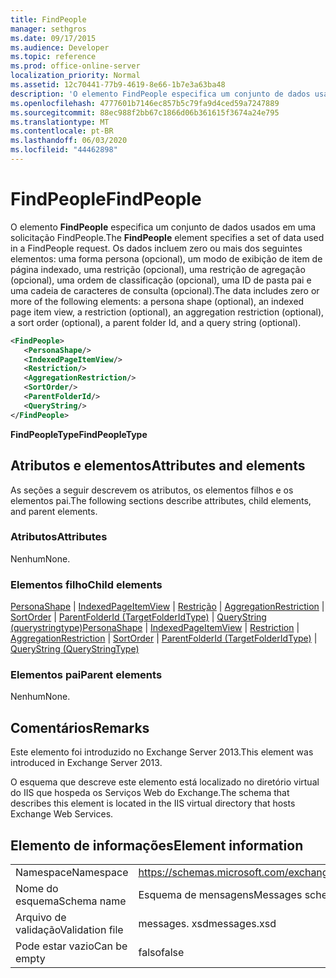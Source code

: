 ```yaml
---
title: FindPeople
manager: sethgros
ms.date: 09/17/2015
ms.audience: Developer
ms.topic: reference
ms.prod: office-online-server
localization_priority: Normal
ms.assetid: 12c70441-77b9-4619-8e66-1b7e3a63ba48
description: 'O elemento FindPeople especifica um conjunto de dados usados em uma solicitação FindPeople. Os dados incluem zero ou mais dos seguintes elementos: uma forma persona (opcional), um modo de exibição de item de página indexado, uma restrição (opcional), uma restrição de agregação (opcional), uma ordem de classificação (opcional), uma ID de pasta pai e uma cadeia de caracteres de consulta (opcional).'
ms.openlocfilehash: 4777601b7146ec857b5c79fa9d4ced59a7247889
ms.sourcegitcommit: 88ec988f2bb67c1866d06b361615f3674a24e795
ms.translationtype: MT
ms.contentlocale: pt-BR
ms.lasthandoff: 06/03/2020
ms.locfileid: "44462898"
---
```

# <a name="findpeople"></a><span data-ttu-id="b2a5b-104">FindPeople</span><span class="sxs-lookup"><span data-stu-id="b2a5b-104">FindPeople</span></span>

<span data-ttu-id="b2a5b-105">O elemento **FindPeople** especifica um conjunto de dados usados em uma solicitação FindPeople.</span><span class="sxs-lookup"><span data-stu-id="b2a5b-105">The **FindPeople** element specifies a set of data used in a FindPeople request.</span></span> <span data-ttu-id="b2a5b-106">Os dados incluem zero ou mais dos seguintes elementos: uma forma persona (opcional), um modo de exibição de item de página indexado, uma restrição (opcional), uma restrição de agregação (opcional), uma ordem de classificação (opcional), uma ID de pasta pai e uma cadeia de caracteres de consulta (opcional).</span><span class="sxs-lookup"><span data-stu-id="b2a5b-106">The data includes zero or more of the following elements: a persona shape (optional), an indexed page item view, a restriction (optional), an aggregation restriction (optional), a sort order (optional), a parent folder Id, and a query string (optional).</span></span> 
  
```XML
<FindPeople>
   <PersonaShape/>
   <IndexedPageItemView/>
   <Restriction/>
   <AggregationRestriction/>
   <SortOrder/>
   <ParentFolderId/>
   <QueryString/>
</FindPeople>
```

 <span data-ttu-id="b2a5b-107">**FindPeopleType**</span><span class="sxs-lookup"><span data-stu-id="b2a5b-107">**FindPeopleType**</span></span>
## <a name="attributes-and-elements"></a><span data-ttu-id="b2a5b-108">Atributos e elementos</span><span class="sxs-lookup"><span data-stu-id="b2a5b-108">Attributes and elements</span></span>

<span data-ttu-id="b2a5b-109">As seções a seguir descrevem os atributos, os elementos filhos e os elementos pai.</span><span class="sxs-lookup"><span data-stu-id="b2a5b-109">The following sections describe attributes, child elements, and parent elements.</span></span>
  
### <a name="attributes"></a><span data-ttu-id="b2a5b-110">Atributos</span><span class="sxs-lookup"><span data-stu-id="b2a5b-110">Attributes</span></span>

<span data-ttu-id="b2a5b-111">Nenhum</span><span class="sxs-lookup"><span data-stu-id="b2a5b-111">None.</span></span>
  
### <a name="child-elements"></a><span data-ttu-id="b2a5b-112">Elementos filho</span><span class="sxs-lookup"><span data-stu-id="b2a5b-112">Child elements</span></span>

<span data-ttu-id="b2a5b-113">[PersonaShape](personashape.md)  |  [IndexedPageItemView](indexedpageitemview.md)  |  [Restrição](restriction.md)  |  [AggregationRestriction](aggregationrestriction.md)  |  [SortOrder](sortorder.md)  |  [ParentFolderId (TargetFolderIdType)](parentfolderid-targetfolderidtype.md)  |  [QueryString (querystringtype)](querystring-querystringtype.md)</span><span class="sxs-lookup"><span data-stu-id="b2a5b-113">[PersonaShape](personashape.md) | [IndexedPageItemView](indexedpageitemview.md) | [Restriction](restriction.md) | [AggregationRestriction](aggregationrestriction.md) | [SortOrder](sortorder.md) | [ParentFolderId (TargetFolderIdType)](parentfolderid-targetfolderidtype.md) | [QueryString (QueryStringType)](querystring-querystringtype.md)</span></span>
  
### <a name="parent-elements"></a><span data-ttu-id="b2a5b-114">Elementos pai</span><span class="sxs-lookup"><span data-stu-id="b2a5b-114">Parent elements</span></span>

<span data-ttu-id="b2a5b-115">Nenhum</span><span class="sxs-lookup"><span data-stu-id="b2a5b-115">None.</span></span>
  
## <a name="remarks"></a><span data-ttu-id="b2a5b-116">Comentários</span><span class="sxs-lookup"><span data-stu-id="b2a5b-116">Remarks</span></span>

<span data-ttu-id="b2a5b-117">Este elemento foi introduzido no Exchange Server 2013.</span><span class="sxs-lookup"><span data-stu-id="b2a5b-117">This element was introduced in Exchange Server 2013.</span></span>
  
<span data-ttu-id="b2a5b-118">O esquema que descreve este elemento está localizado no diretório virtual do IIS que hospeda os Serviços Web do Exchange.</span><span class="sxs-lookup"><span data-stu-id="b2a5b-118">The schema that describes this element is located in the IIS virtual directory that hosts Exchange Web Services.</span></span>
  
## <a name="element-information"></a><span data-ttu-id="b2a5b-119">Elemento de informações</span><span class="sxs-lookup"><span data-stu-id="b2a5b-119">Element information</span></span>

|||
|:-----|:-----|
|<span data-ttu-id="b2a5b-120">Namespace</span><span class="sxs-lookup"><span data-stu-id="b2a5b-120">Namespace</span></span>  <br/> |https://schemas.microsoft.com/exchange/services/2006/messages  <br/> |
|<span data-ttu-id="b2a5b-121">Nome do esquema</span><span class="sxs-lookup"><span data-stu-id="b2a5b-121">Schema name</span></span>  <br/> |<span data-ttu-id="b2a5b-122">Esquema de mensagens</span><span class="sxs-lookup"><span data-stu-id="b2a5b-122">Messages schema</span></span>  <br/> |
|<span data-ttu-id="b2a5b-123">Arquivo de validação</span><span class="sxs-lookup"><span data-stu-id="b2a5b-123">Validation file</span></span>  <br/> |<span data-ttu-id="b2a5b-124">messages. xsd</span><span class="sxs-lookup"><span data-stu-id="b2a5b-124">messages.xsd</span></span>  <br/> |
|<span data-ttu-id="b2a5b-125">Pode estar vazio</span><span class="sxs-lookup"><span data-stu-id="b2a5b-125">Can be empty</span></span>  <br/> |<span data-ttu-id="b2a5b-126">falso</span><span class="sxs-lookup"><span data-stu-id="b2a5b-126">false</span></span>  <br/> |
   

